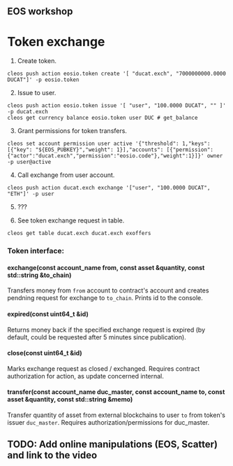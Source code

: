 ## EOS workshop

# Token exchange

1. Create token.

`cleos push action eosio.token create '[ "ducat.exch", "7000000000.0000 DUCAT"]' -p eosio.token`

2. Issue to user.

```
cleos push action eosio.token issue '[ "user", "100.0000 DUCAT", "" ]' -p ducat.exch
cleos get currency balance eosio.token user DUC # get_balance
```

3. Grant permissions for token transfers.

`cleos set account permission user active '{"threshold": 1,"keys": [{"key": "${EOS_PUBKEY}","weight": 1}],"accounts": [{"permission":{"actor":"ducat.exch","permission":"eosio.code"},"weight":1}]}' owner -p user@active`

4. Call exchange from user account.

`cleos push action ducat.exch exchange '["user", "100.0000 DUCAT", "ETH"]' -p user`

5. ???

6. See token exchange request in table.

`cleos get table ducat.exch ducat.exch exoffers`


### Token interface:

#### exchange(const account_name from, const asset &quantity, const std::string &to_chain)

Transfers money from `from` account to contract's account and creates pendning request for exchange to `to_chain`.
Prints id to the console.

#### expired(const uint64_t &id)

Returns money back if the specified exchange request is expired (by default, could be requested after 5 minutes since publication).

#### close(const uint64_t &id)

Marks exchange request as closed / exchanged. Requires contract authorization for action, as update concerned internal.

#### transfer(const account_name duc_master, const account_name to, const asset &quantity, const std::string &memo)

Transfer quantity of asset from external blockchains to user `to` from token's issuer `duc_master`. Requires authorization/permissions for duc_master.

## TODO: Add online manipulations (EOS, Scatter) and link to the video